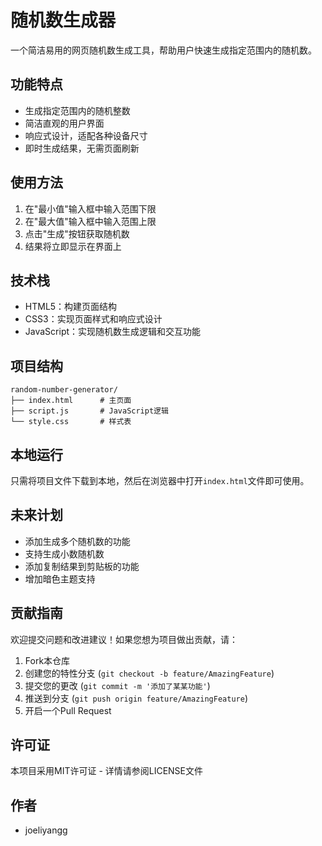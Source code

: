 # 随机数生成器

一个简洁易用的网页随机数生成工具，帮助用户快速生成指定范围内的随机数。

## 功能特点

- 生成指定范围内的随机整数
- 简洁直观的用户界面
- 响应式设计，适配各种设备尺寸
- 即时生成结果，无需页面刷新

## 使用方法

1. 在"最小值"输入框中输入范围下限
2. 在"最大值"输入框中输入范围上限
3. 点击"生成"按钮获取随机数
4. 结果将立即显示在界面上

## 技术栈

- HTML5：构建页面结构
- CSS3：实现页面样式和响应式设计
- JavaScript：实现随机数生成逻辑和交互功能

## 项目结构

```
random-number-generator/
├── index.html      # 主页面
├── script.js       # JavaScript逻辑
└── style.css       # 样式表
```

## 本地运行

只需将项目文件下载到本地，然后在浏览器中打开`index.html`文件即可使用。

## 未来计划

- 添加生成多个随机数的功能
- 支持生成小数随机数
- 添加复制结果到剪贴板的功能
- 增加暗色主题支持

## 贡献指南

欢迎提交问题和改进建议！如果您想为项目做出贡献，请：

1. Fork本仓库
2. 创建您的特性分支 (`git checkout -b feature/AmazingFeature`)
3. 提交您的更改 (`git commit -m '添加了某某功能'`)
4. 推送到分支 (`git push origin feature/AmazingFeature`)
5. 开启一个Pull Request

## 许可证

本项目采用MIT许可证 - 详情请参阅LICENSE文件

## 作者

- joeliyangg
